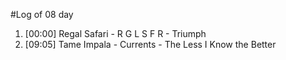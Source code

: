 #Log of 08 day

1. [00:00] Regal Safari - R G L S F R - Triumph
1. [09:05] Tame Impala - Currents - The Less I Know the Better
